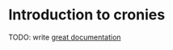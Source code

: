 # Introduction to cronies

TODO: write [great documentation](http://jacobian.org/writing/what-to-write/)
